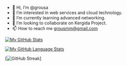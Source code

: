 - 👋 Hi, I’m @grousa
- 👀 I’m interested in web services and cloud technology.
- 🌱 I’m currently learning advanced networking.
- 💞️ I’m looking to collaborate on Kergida Project.
- 📫 How to reach me grousmm@gmail.com

[![My GitHub Stats](https://github-readme-stats.vercel.app/api/?username=grousa&count_private=true&theme=tokyonight&showicons=true)]()

[![My GitHub Language Stats](https://github-readme-stats.vercel.app/api/top-langs/?username=grousa&langs_count=5&theme=tokyonight)]()

[![GitHub Streak](http://github-readme-streak-stats.herokuapp.com?user=grousa&theme=dark&background=000000)]
<!---
grousa/grousa is a ✨ special ✨ repository because its `README.md` (this file) appears on your GitHub profile.
You can click the Preview link to take a look at your changes.
--->
